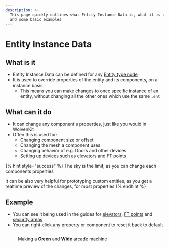```yaml
---
description: >-
  This page quickly outlines what Entity Instance Data is, what it is used for
  and some basic examples
---
```


# Entity Instance Data

## What is it

* Entity Instance Data can be defined for any [Entity type node](../supported-nodes.md#entity)
* It is used to override properties of the entity and its components, on a instance basis
  * This means you can make changes to once specific instance of an entity, without changing all the other ones which use the same `.ent`

## What can it do

* It can change any component's properties, just like you would in WolvenKit
* Often this is used for:
  * Changing component size or offset
  * Changing the mesh a component uses
  * Changing behavior of e.g. Doors and other devices
  * Setting up devices such as elevators and FT points

{% hint style="success" %}
The sky is the limit, as you can change each components properties

It can be also very helpful for prototyping custom entities, as you get a realtime preview of the changes, for most properties
{% endhint %}

## Example

* You can see it being used in the guides for [elevators](../../devices/custom-elevators.md), [FT points](../../devices/custom-fast-travel-points.md) and [security areas](../../devices/creating-security-areas.md)
* You can right-click any property or component to reset it back to default

<figure><img src="../../../../.gitbook/assets/OSInstanceData" alt=""><figcaption><p>Making a <strong>Green</strong> and <strong>Wide</strong> arcade machine</p></figcaption></figure>

